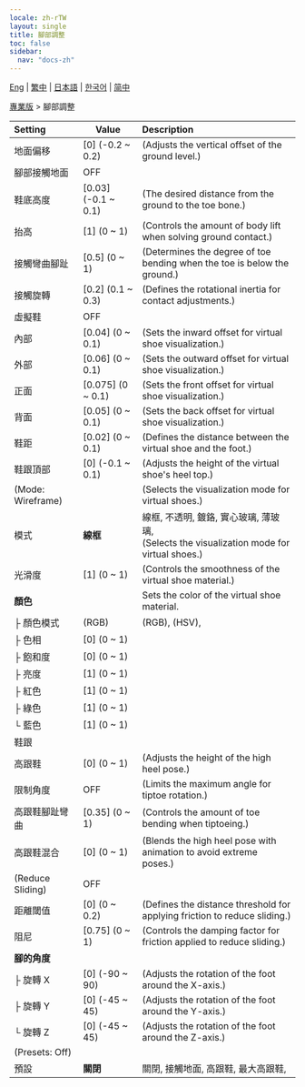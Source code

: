 ```yaml
---
locale: zh-rTW
layout: single
title: 腳部調整
toc: false
sidebar:
  nav: "docs-zh"
---
```

[Eng](/dancexr/menu/2025.4/actor/feet_adjustment) | [繁中](/tw/dancexr/menu/2025.4/actor/feet_adjustment) | [日本語](/jp/dancexr/menu/2025.4/actor/feet_adjustment) | [한국어](/kr/dancexr/menu/2025.4/actor/feet_adjustment) | [简中](/zh/dancexr/menu/2025.4/actor/feet_adjustment)

[專業版](../menu#專業版) > 腳部調整



| Setting | Value | Description |
| :--- | --- | :--- |
| 地面偏移 | [0] (-0.2 ~ 0.2) | (Adjusts the vertical offset of the ground level.)
| 腳部接觸地面 | OFF | 
| 鞋底高度 | [0.03] (-0.1 ~ 0.1) | (The desired distance from the ground to the toe bone.)
| 抬高 | [1] (0 ~ 1) | (Controls the amount of body lift when solving ground contact.)
| 接觸彎曲腳趾 | [0.5] (0 ~ 1) | (Determines the degree of toe bending when the toe is below the ground.)
| 接觸旋轉 | [0.2] (0.1 ~ 0.3) | (Defines the rotational inertia for contact adjustments.)
| 虛擬鞋 | OFF | 
| 內部 | [0.04] (0 ~ 0.1) | (Sets the inward offset for virtual shoe visualization.)
| 外部 | [0.06] (0 ~ 0.1) | (Sets the outward offset for virtual shoe visualization.)
| 正面 | [0.075] (0 ~ 0.1) | (Sets the front offset for virtual shoe visualization.)
| 背面 | [0.05] (0 ~ 0.1) | (Sets the back offset for virtual shoe visualization.)
| 鞋距 | [0.02] (0 ~ 0.1) | (Defines the distance between the virtual shoe and the foot.)
| 鞋跟頂部 | [0] (-0.1 ~ 0.1) | (Adjusts the height of the virtual shoe's heel top.)
| (Mode: Wireframe) || (Selects the visualization mode for virtual shoes.)
| 模式 | **線框** | 線框, 不透明, 鍍鉻, 實心玻璃, 薄玻璃, <br/>(Selects the visualization mode for virtual shoes.) |
| 光滑度 | [1] (0 ~ 1) | (Controls the smoothness of the virtual shoe material.)
| **顏色** | | Sets the color of the virtual shoe material.
| ├&nbsp;顏色模式 | (RGB) | (RGB), (HSV), 
| ├&nbsp;色相 | [0] (0 ~ 1) | 
| ├&nbsp;飽和度 | [0] (0 ~ 1) | 
| ├&nbsp;亮度 | [1] (0 ~ 1) | 
| ├&nbsp;紅色 | [1] (0 ~ 1) | 
| ├&nbsp;綠色 | [1] (0 ~ 1) | 
| └&nbsp;藍色 | [1] (0 ~ 1) | 
| 鞋跟 || 
| 高跟鞋 | [0] (0 ~ 1) | (Adjusts the height of the high heel pose.)
| 限制角度 | OFF | (Limits the maximum angle for tiptoe rotation.)
| 高跟鞋腳趾彎曲 | [0.35] (0 ~ 1) | (Controls the amount of toe bending when tiptoeing.)
| 高跟鞋混合 | [0] (0 ~ 1) | (Blends the high heel pose with animation to avoid extreme poses.)
| (Reduce Sliding) | OFF | 
| 距離閾值 | [0] (0 ~ 0.2) | (Defines the distance threshold for applying friction to reduce sliding.)
| 阻尼 | [0.75] (0 ~ 1) | (Controls the damping factor for friction applied to reduce sliding.)
| **腳的角度** | | 
| ├&nbsp;旋轉 X | [0] (-90 ~ 90) | (Adjusts the rotation of the foot around the X-axis.)
| ├&nbsp;旋轉 Y | [0] (-45 ~ 45) | (Adjusts the rotation of the foot around the Y-axis.)
| └&nbsp;旋轉 Z | [0] (-45 ~ 45) | (Adjusts the rotation of the foot around the Z-axis.)
| (Presets: Off) || 
| 預設 | **關閉** | 關閉, 接觸地面, 高跟鞋, 最大高跟鞋,  |
